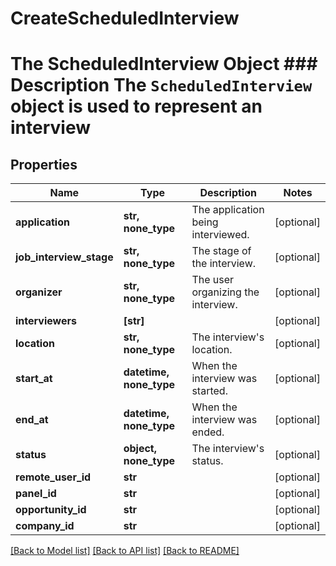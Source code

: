# CreateScheduledInterview

# The ScheduledInterview Object ### Description The `ScheduledInterview` object is used to represent an interview
## Properties
Name | Type | Description | Notes
------------ | ------------- | ------------- | -------------
**application** | **str, none_type** | The application being interviewed. | [optional] 
**job_interview_stage** | **str, none_type** | The stage of the interview. | [optional] 
**organizer** | **str, none_type** | The user organizing the interview. | [optional] 
**interviewers** | **[str]** |  | [optional] 
**location** | **str, none_type** | The interview&#39;s location. | [optional] 
**start_at** | **datetime, none_type** | When the interview was started. | [optional] 
**end_at** | **datetime, none_type** | When the interview was ended. | [optional] 
**status** | **object, none_type** | The interview&#39;s status. | [optional] 
**remote_user_id** | **str** |  | [optional] 
**panel_id** | **str** |  | [optional] 
**opportunity_id** | **str** |  | [optional] 
**company_id** | **str** |  | [optional] 

[[Back to Model list]](../README.md#documentation-for-models) [[Back to API list]](../README.md#documentation-for-api-endpoints) [[Back to README]](../README.md)


